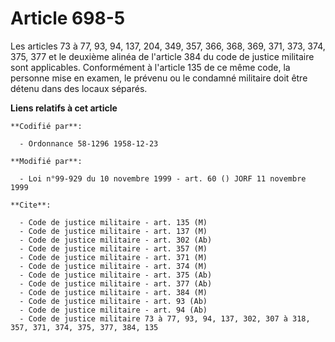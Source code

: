 # Article 698-5

Les articles 73 à 77, 93, 94, 137, 204, 349, 357, 366, 368, 369, 371, 373, 374, 375, 377 et le deuxième alinéa de l'article
384 du code de justice militaire sont applicables. Conformément à l'article 135 de ce même code, la personne mise en examen,
le prévenu ou le condamné militaire doit être détenu dans des locaux séparés.

**Liens relatifs à cet article**

	**Codifié par**:

	  - Ordonnance 58-1296 1958-12-23

	**Modifié par**:

	  - Loi n°99-929 du 10 novembre 1999 - art. 60 () JORF 11 novembre 1999

	**Cite**:

	  - Code de justice militaire - art. 135 (M)
	  - Code de justice militaire - art. 137 (M)
	  - Code de justice militaire - art. 302 (Ab)
	  - Code de justice militaire - art. 357 (M)
	  - Code de justice militaire - art. 371 (M)
	  - Code de justice militaire - art. 374 (M)
	  - Code de justice militaire - art. 375 (Ab)
	  - Code de justice militaire - art. 377 (Ab)
	  - Code de justice militaire - art. 384 (M)
	  - Code de justice militaire - art. 93 (Ab)
	  - Code de justice militaire - art. 94 (Ab)
	  - Code de justice militaire 73 à 77, 93, 94, 137, 302, 307 à 318, 357, 371, 374, 375, 377, 384, 135
